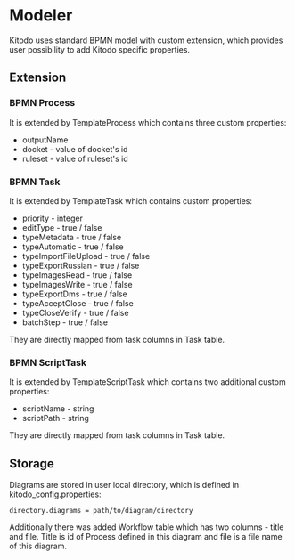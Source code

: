 # Modeler

Kitodo uses standard BPMN model with custom extension, which provides user possibility to add Kitodo specific properties.

## Extension

### BPMN Process

It is extended by TemplateProcess which contains three custom properties:

*  outputName
*  docket - value of docket's id
*  ruleset - value of ruleset's id

### BPMN Task

It is extended by TemplateTask which contains custom properties:

*  priority - integer
*  editType - true / false
*  typeMetadata - true / false
*  typeAutomatic - true / false
*  typeImportFileUpload - true / false
*  typeExportRussian - true / false
*  typeImagesRead - true / false
*  typeImagesWrite - true / false
*  typeExportDms - true / false
*  typeAcceptClose - true / false
*  typeCloseVerify - true / false
*  batchStep - true / false

They are directly mapped from task columns in Task table.

### BPMN ScriptTask

It is extended by TemplateScriptTask which contains two additional custom properties:

*  scriptName - string
*  scriptPath - string

They are directly mapped from task columns in Task table.

## Storage

Diagrams are stored in user local directory, which is defined in kitodo_config.properties:

```
directory.diagrams = path/to/diagram/directory
```

Additionally there was added Workflow table which has two columns - title and file. Title is id of Process defined in this diagram and file is a file name of this diagram.
